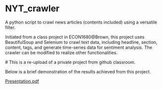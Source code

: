 # NYT_crawler
A python script to crawl news articles (contents included) using a versatile filter.

Initiated from a class project in ECON1680@Brown, this project uses BeautifulSoup and Selenium to crawl text data, including headline, section, content, tags, and generate time-series data for sentiment analysis. The crawler can be modified to realize other functionalities.

\# This is a re-upload of a private project from github classroom.

Below is a brief demonstration of the results achieved from this project.

[Presentation.pdf](https://github.com/scli-James/NYT_crawler/files/9465987/Presentation.pdf)
